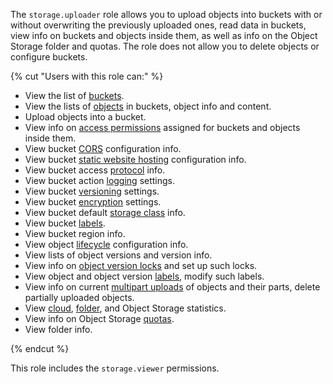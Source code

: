 The `storage.uploader` role allows you to upload objects into buckets with or without overwriting the previously uploaded ones, read data in buckets, view info on buckets and objects inside them, as well as info on the Object Storage folder and quotas. The role does not allow you to delete objects or configure buckets.

{% cut "Users with this role can:" %}

* View the list of [buckets](../../storage/concepts/bucket.md).
* View the lists of [objects](../../storage/concepts/object.md) in buckets, object info and content.
* Upload objects into a bucket.
* View info on [access permissions](../../iam/concepts/access-control/index.md) assigned for buckets and objects inside them.
* View bucket [CORS](../../storage/concepts/cors.md) configuration info.
* View bucket [static website hosting](../../storage/concepts/hosting.md) configuration info.
* View bucket access [protocol](../../storage/concepts/bucket.md#bucket-https) info.
* View bucket action [logging](../../storage/concepts/server-logs.md) settings.
* View bucket [versioning](../../storage/concepts/versioning.md) settings.
* View bucket [encryption](../../storage/concepts/encryption.md) settings.
* View bucket default [storage class](../../storage/concepts/storage-class.md#default-storage-class) info.
* View bucket [labels](../../storage/concepts/tags.md).
* View bucket region info.
* View object [lifecycle](../../storage/concepts/lifecycles.md) configuration info.
* View lists of object versions and version info.
* View info on [object version locks](../../storage/concepts/object-lock.md) and set up such locks.
* View object and object version [labels](../../storage/concepts/tags.md#object-tags), modify such labels.
* View info on current [multipart uploads](../../storage/concepts/multipart.md) of objects and their parts, delete partially uploaded objects.
* View [cloud](../../resource-manager/concepts/resources-hierarchy.md#cloud), [folder](../../resource-manager/concepts/resources-hierarchy.md#folder), and Object Storage statistics.
* View info on Object Storage [quotas](../../storage/concepts/limits.md#storage-quotas).
* View folder info.

{% endcut %}

This role includes the `storage.viewer` permissions.
